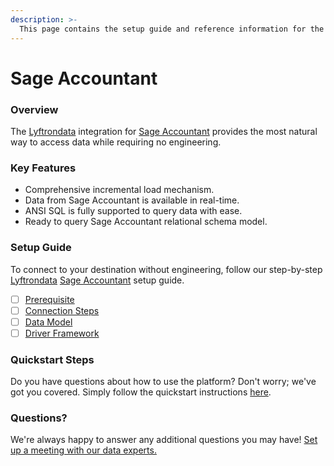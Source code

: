 ```yaml
---
description: >-
  This page contains the setup guide and reference information for the Sage Accountant source connector.
---
```


# Sage Accountant

### Overview

The [Lyftrondata](https://www.lyftrondata.com/) integration for [Sage Accountant](None) provides the most natural way to access data while requiring no engineering.

### Key Features

* Comprehensive incremental load mechanism.
* Data from Sage Accountant is available in real-time.&#x20;
* ANSI SQL is fully supported to query data with ease.
* Ready to query Sage Accountant relational schema model.

### Setup Guide

To connect to your destination without engineering, follow our step-by-step [Lyftrondata](https://www.lyftrondata.com/)  [Sage Accountant](None) setup guide.

* [ ] [Prerequisite](prerequisite.md)
* [ ] [Connection Steps](connection-steps.md)
* [ ] [Data Model](data-model/erd.md)
* [ ] [Driver Framework](driver-framework/)

### Quickstart Steps

Do you have questions about how to use the platform? Don't worry; we've got you covered. Simply follow the quickstart instructions [here](../README.md).

### Questions? <a href="#questions" id="questions"></a>

We're always happy to answer any additional questions you may have! [Set up a meeting with our data experts.](https://www.lyftrondata.com/book-a-meeting/)

